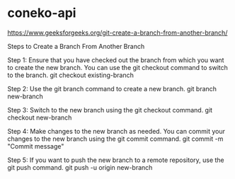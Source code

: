 # coneko-api
https://www.geeksforgeeks.org/git-create-a-branch-from-another-branch/

Steps to Create a Branch From Another Branch

Step 1: Ensure that you have checked out the branch from which you want to create the new branch. You can use the git checkout command to switch to the branch.
git checkout existing-branch

Step 2: Use the git branch command to create a new branch.
git branch new-branch

Step 3: Switch to the new branch using the git checkout command.
git checkout new-branch

Step 4: Make changes to the new branch as needed. You can commit your changes to the new branch using the git commit command.
git commit -m "Commit message"

Step 5: If you want to push the new branch to a remote repository, use the git push command.
git push -u origin new-branch